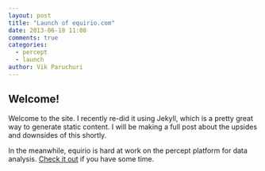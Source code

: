 ```yaml
---
layout: post
title: "Launch of equirio.com"
date: 2013-06-19 11:08
comments: true
categories:
  - percept
  - launch
author: Vik Paruchuri
---
```


Welcome!
--------------

Welcome to the site.  I recently re-did it using Jekyll, which is a pretty great way to generate static content.  I will be making a full post about the upsides and downsides of this shortly.

In the meanwhile, equirio is hard at work on the percept platform for data analysis.  [Check it out](http://github.com/equirio/percept-proto) if you have some time.

